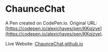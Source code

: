 # ChaunceChat

A Pen created on CodePen.io. Original URL: [https://codepen.io/alexjchayes/pen/KKqjzye](https://codepen.io/alexjchayes/pen/KKqjzye).

Live Website: [ChaunceChat.github.io](ChaunceChat.github.io)

